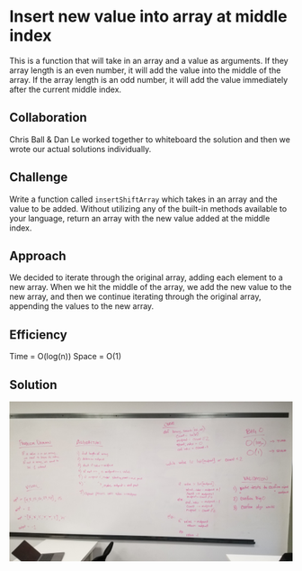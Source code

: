 # Insert new value into array at middle index
This is a function that will take in an array and a value as arguments.  If they array length is an even number, it will add the value into the middle of the array. If the array length is an odd number, it will add the value immediately after the current middle index.

## Collaboration
Chris Ball & Dan Le worked together to whiteboard the solution and then we wrote our actual solutions individually.

## Challenge
Write a function called `insertShiftArray` which takes in an array and the value to be added. Without utilizing any of the built-in methods available to your language, return an array with the new value added at the middle index.

## Approach
We decided to iterate through the original array, adding each element to a new array. When we hit the middle of the array, we add the new value to the new array, and then we continue iterating through the original array, appending the values to the new array.

## Efficiency
Time = O(log(n))
Space = O(1)

## Solution
![array_binary_search image](../assets/array_binary_search.jpg)
